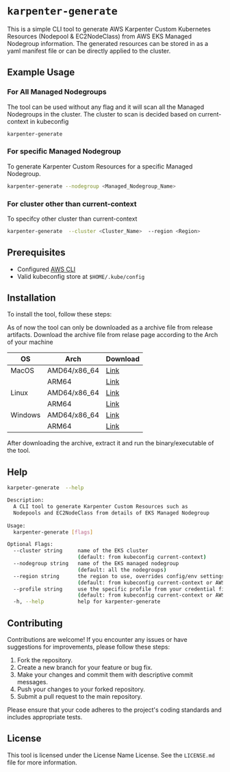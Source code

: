 # `karpenter-generate`
This is a simple CLI tool to generate AWS Karpenter Custom Kubernetes Resources (Nodepool & EC2NodeClass) from AWS EKS Managed Nodegroup information. The generated resources can be stored in as a yaml manifest file or can be directly applied to the cluster.

## Example Usage
### For All Managed Nodegroups
The tool can be used without any flag and it will scan all the Managed Nodegroups in the cluster. The cluster to scan is decided based on current-context in kubeconfig
```bash
karpenter-generate
```
### For specific Managed Nodegroup
To generate Karpenter Custom Resources for a specific Managed Nodegroup.
```bash
karpenter-generate --nodegroup <Managed_Nodegroup_Name>
```

### For cluster other than current-context
To specifcy other cluster than current-context
```bash
karpenter-generate  --cluster <Cluster_Name>  --region <Region>
```

## Prerequisites
- Configured [AWS CLI](https://docs.aws.amazon.com/cli/latest/userguide/getting-started-install.html)
- Valid kubeconfig store at `$HOME/.kube/config`

## Installation
To install the tool, follow these steps:

As of now the tool can only be downloaded as a archive file from release artifacts. Download the archive file from relase page according to the Arch of your machine

| OS | Arch | Download|
| ------ | ------ | ------ |
| MacOS   | AMD64/x86_64 | [Link](https://github.com/punkwalker/karpenter-generate/releases/download/v0.0.1/karpenter-generate_Darwin_x86_64.tar.gz)|
|    | ARM64| [Link](https://github.com/punkwalker/karpenter-generate/releases/download/v0.0.1/karpenter-generate_Darwin_arm64.tar.gz)|
| Linux   | AMD64/x86_64 | [Link](https://github.com/punkwalker/karpenter-generate/releases/download/v0.0.1/karpenter-generate_Linux_x86_64.tar.gz)|
|    | ARM64| [Link](https://github.com/punkwalker/karpenter-generate/releases/download/v0.0.1/karpenter-generate_Linux_arm64.tar.gz)|
| Windows   | AMD64/x86_64 | [Link](https://github.com/punkwalker/karpenter-generate/releases/download/v0.0.1/karpenter-generate_Windows_x86_64.tar.gz)|
|    | ARM64| [Link](https://github.com/punkwalker/karpenter-generate/releases/download/v0.0.1/karpenter-generate_Windows_arm64.tar.gz)|

After downloading the archive, extract it and run the binary/executable of the tool.

## Help
```bash
karpeter-generate  --help

Description:
  A CLI tool to generate Karpenter Custom Resources such as
  Nodepools and EC2NodeClass from details of EKS Managed Nodegroup
  
Usage:
  karpenter-generate [flags]

Optional Flags:
  --cluster string     name of the EKS cluster 
                       (default: from kubeconfig current-context)
  --nodegroup string   name of the EKS managed nodegroup 
                       (default: all the nodegroups)
  --region string      the region to use, overrides config/env settings 
                       (default: from kubeconfig current-context or AWS config)
  --profile string     use the specific profile from your credential file 
                       (default: from kubeconfig current-context or AWS config)
  -h, --help           help for karpenter-generate
```

## Contributing
Contributions are welcome! If you encounter any issues or have suggestions for improvements, please follow these steps:

1. Fork the repository.
2. Create a new branch for your feature or bug fix.
3. Make your changes and commit them with descriptive commit messages.
4. Push your changes to your forked repository.
5. Submit a pull request to the main repository.

Please ensure that your code adheres to the project's coding standards and includes appropriate tests.

## License
This tool is licensed under the License Name License. See the `LICENSE.md` file for more information.